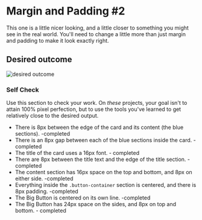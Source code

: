 # Margin and Padding #2

This one is a little nicer looking, and a little closer to something you might see in the real world. You'll need to change a little more than just margin and padding to make it look exactly right.

## Desired outcome

![desired outcome](./desired-outcome.png)

### Self Check

Use this section to check your work. On _these_ projects, your goal isn't to attain 100% pixel perfection, but to use the tools you've learned to get relatively close to the desired output.

- There is 8px between the edge of the card and its content (the blue sections). -completed
- There is an 8px gap between each of the blue sections inside the card. - completed
- The title of the card uses a 16px font. - completed
- There are 8px between the title text and the edge of the title section. -completed
- The content section has 16px space on the top and bottom, and 8px on either side. -completed
- Everything inside the `.button-container` section is centered, and there is 8px padding. -completed
- The Big Button is centered on its own line. -completed
- The Big Button has 24px space on the sides, and 8px on top and bottom. - completed
